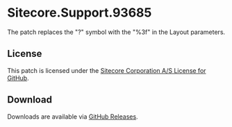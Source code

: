 # Sitecore.Support.93685
The patch replaces the "?" symbol with the "%3f" in the Layout parameters.

## License  
This patch is licensed under the [Sitecore Corporation A/S License for GitHub](https://github.com/sitecoresupport/Sitecore.Support.93685/blob/master/LICENSE).  

## Download  
Downloads are available via [GitHub Releases](https://github.com/sitecoresupport/Sitecore.Support.93685/releases).  
